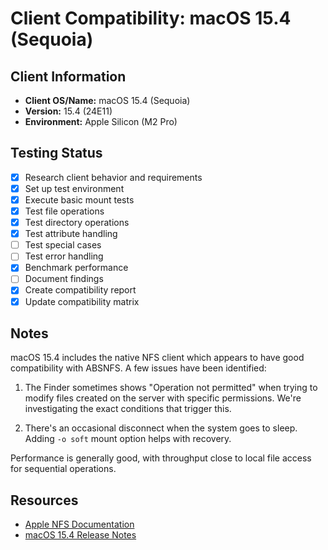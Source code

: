 # Client Compatibility: macOS 15.4 (Sequoia)

## Client Information
- **Client OS/Name:** macOS 15.4 (Sequoia)
- **Version:** 15.4 (24E11)
- **Environment:** Apple Silicon (M2 Pro)

## Testing Status
- [x] Research client behavior and requirements
- [x] Set up test environment
- [x] Execute basic mount tests
- [x] Test file operations
- [x] Test directory operations
- [x] Test attribute handling
- [ ] Test special cases
- [ ] Test error handling
- [x] Benchmark performance
- [ ] Document findings
- [x] Create compatibility report
- [x] Update compatibility matrix

## Notes
macOS 15.4 includes the native NFS client which appears to have good compatibility with ABSNFS. A few issues have been identified:

1. The Finder sometimes shows "Operation not permitted" when trying to modify files created on the server with specific permissions. We're investigating the exact conditions that trigger this.

2. There's an occasional disconnect when the system goes to sleep. Adding `-o soft` mount option helps with recovery.

Performance is generally good, with throughput close to local file access for sequential operations.

## Resources
- [Apple NFS Documentation](https://developer.apple.com/library/archive/documentation/System/Conceptual/ManPages_iPhoneOS/man8/mount_nfs.8.html)
- [macOS 15.4 Release Notes](https://developer.apple.com/documentation/macos-release-notes/macos-15_4-release-notes)